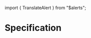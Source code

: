 import { TranslateAlert } from "$alerts";

# Specification

<TranslateAlert href="/ru/specs" version="Russian" />
